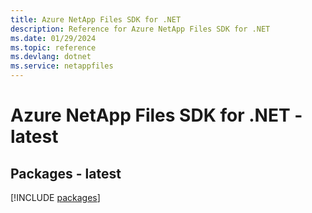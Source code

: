 ```yaml
---
title: Azure NetApp Files SDK for .NET
description: Reference for Azure NetApp Files SDK for .NET
ms.date: 01/29/2024
ms.topic: reference
ms.devlang: dotnet
ms.service: netappfiles
---
```

# Azure NetApp Files SDK for .NET - latest
## Packages - latest
[!INCLUDE [packages](netapp-files-index.md)]